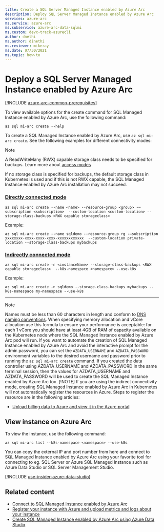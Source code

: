 ```yaml
---
title: Create a SQL Server Managed Instance enabled by Azure Arc
description: Deploy SQL Server Managed Instance enabled by Azure Arc
services: azure-arc
ms.service: azure-arc
ms.subservice: azure-arc-data-sqlmi
ms.custom: devx-track-azurecli
author: dnethi
ms.author: dinethi
ms.reviewer: mikeray
ms.date: 07/30/2021
ms.topic: how-to
---
```


# Deploy a SQL Server Managed Instance enabled by Azure Arc

[!INCLUDE [azure-arc-common-prerequisites](../../../includes/azure-arc-common-prerequisites.md)]

To view available options for the create command for SQL Managed Instance enabled by Azure Arc, use the following command:

```azurecli
az sql mi-arc create --help
```

To create a SQL Managed Instance enabled by Azure Arc, use `az sql mi-arc create`. See the following examples for different connectivity modes:

> [!NOTE]
>  A ReadWriteMany (RWX) capable storage class needs to be specified for backups. Learn more about [access modes](https://kubernetes.io/docs/concepts/storage/persistent-volumes/#access-modes)

If no storage class is specified for backups, the default storage class in Kubernetes is used and if this is not RWX capable, the SQL Managed Instance enabled by Azure Arc installation may not succeed.

### [Directly connected mode](#tab/directly-connected-mode)

```azurecli
az sql mi-arc create --name <name> --resource-group <group> -–subscription <subscription>  --custom-location <custom-location> --storage-class-backups <RWX capable storageclass>
```

Example:

```azurecli
az sql mi-arc create --name sqldemo --resource-group rg -–subscription xxxxxxxx-xxxx-xxxx-xxxx-xxxxxxxxxxxx  --custom-location private-location --storage-class-backups mybackups
```


### [Indirectly connected mode](#tab/indirectly-connected-mode)

```azurecli
az sql mi-arc create -n <instanceName> --storage-class-backups <RWX capable storageclass>  --k8s-namespace <namespace> --use-k8s
```

Example:

```azurecli
az sql mi-arc create -n sqldemo --storage-class-backups mybackups --k8s-namespace my-namespace --use-k8s
```


---

> [!NOTE]
> Names must be less than 60 characters in length and conform to [DNS naming conventions](https://kubernetes.io/docs/concepts/overview/working-with-objects/names/#rfc-1035-label-names).
> When specifying memory allocation and vCore allocation use this formula to ensure your performance is acceptable: for each 1 vCore you should have at least 4GB of RAM of capacity available on the Kubernetes node where the SQL Managed Instance enabled by Azure Arc pod will run.
> If you want to automate the creation of SQL Managed Instance enabled by Azure Arc and avoid the interactive prompt for the admin password, you can set the `AZDATA_USERNAME` and `AZDATA_PASSWORD` environment variables to the desired username and password prior to running the `az sql mi-arc create` command.
> If you created the data controller using AZDATA_USERNAME and AZDATA_PASSWORD in the same terminal session, then the values for AZDATA_USERNAME and AZDATA_PASSWORD will be used to create the SQL Managed Instance enabled by Azure Arc too.
> [!NOTE]
> If you are using the indirect connectivity mode, creating SQL Managed Instance enabled by Azure Arc in Kubernetes will not automatically register the resources in Azure. Steps to register the resource are in the following articles: 
> - [Upload billing data to Azure and view it in the Azure portal](view-billing-data-in-azure.md) 
> 


## View instance on Azure Arc

To view the instance, use the following command:

```azurecli
az sql mi-arc list --k8s-namespace <namespace> --use-k8s
```

You can copy the external IP and port number from here and connect to SQL Managed Instance enabled by Azure Arc using your favorite tool for connecting to eg. SQL Server or Azure SQL Managed Instance such as Azure Data Studio or SQL Server Management Studio.

[!INCLUDE [use-insider-azure-data-studio](includes/use-insider-azure-data-studio.md)]

## Related content
- [Connect to SQL Managed Instance enabled by Azure Arc](connect-managed-instance.md)
- [Register your instance with Azure and upload metrics and logs about your instance](upload-metrics-and-logs-to-azure-monitor.md)
- [Create SQL Managed Instance enabled by Azure Arc using Azure Data Studio](create-sql-managed-instance-azure-data-studio.md)

